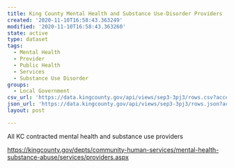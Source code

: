 ```yaml
---
title: King County Mental Health and Substance Use-Disorder Providers
created: '2020-11-10T16:58:43.363249'
modified: '2020-11-10T16:58:43.363260'
state: active
type: dataset
tags:
  - Mental Health
  - Provider
  - Public Health
  - Services
  - Substance Use Disorder
groups:
  - Local Government
csv_url: 'https://data.kingcounty.gov/api/views/sep3-3pj3/rows.csv?accessType=DOWNLOAD'
json_url: 'https://data.kingcounty.gov/api/views/sep3-3pj3/rows.json?accessType=DOWNLOAD'
layout: post

---
```

All KC contracted mental health and substance use providers

https://kingcounty.gov/depts/community-human-services/mental-health-substance-abuse/services/providers.aspx
